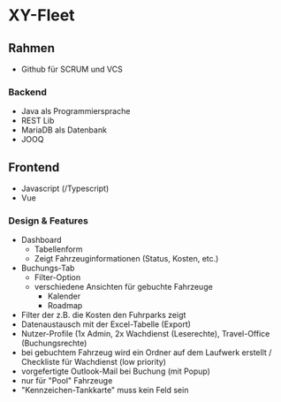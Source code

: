 # XY-Fleet
## Rahmen
- Github für SCRUM und VCS
### Backend
- Java als Programmiersprache
- REST Lib
- MariaDB als Datenbank
- JOOQ
## Frontend
- Javascript (/Typescript)
- Vue
### Design & Features
- Dashboard
  - Tabellenform
  - Zeigt Fahrzeuginformationen (Status, Kosten, etc.)
- Buchungs-Tab
  - Filter-Option
  - verschiedene Ansichten für gebuchte Fahrzeuge
    - Kalender
    - Roadmap
- Filter der z.B. die Kosten den Fuhrparks zeigt
- Datenaustausch mit der Excel-Tabelle (Export)
- Nutzer-Profile (1x Admin, 2x Wachdienst (Leserechte), Travel-Office (Buchungsrechte)
- bei gebuchtem Fahrzeug wird ein Ordner auf dem Laufwerk erstellt / Checkliste für Wachdienst (low priority)
- vorgefertigte Outlook-Mail bei Buchung (mit Popup)
- nur für "Pool" Fahrzeuge
- "Kennzeichen-Tankkarte" muss kein Feld sein
